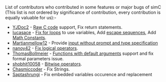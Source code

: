 List of contributors who contributed in some features or major bugs of simC (This list is not ordered by significance of contribution, every contribution is equally valuable for us):-

- [YJDoc2](https://github.com/YJDoc2) - <a href="https://cimplec.github.io/docs/doc.html#rawc">Raw C code</a> support, Fix return statements.
- [lucasace](https://github.com/lucasace) - <a href="https://cimplec.github.io/docs/doc.html#forloop">Fix for loops</a> to use variables, Add <a href="https://cimplec.github.io/docs/doc.html#escapeseq">escape sequences</a>, Add <a href="https://cimplec.github.io/docs/doc.html#mathcons">Math Constants</a>.
- [Martianmellow12](https://github.com/Martianmellow12) - Provide <a href="https://cimplec.github.io/docs/doc.html#inp">input without prompt and type specification</a>
- [nanoy42](https://github.com/nanoy42) - <a href="https://cimplec.github.io/docs/doc.html#logicalop">Fix logical operators</a>.
- [ThomasBollmeier](https://github.com/ThomasBollmeier) - <a href="https://cimplec.github.io/docs/doc.html#fndefargs">Functions with default arguments</a> support and fix formal parameters issue. 
- [shobhit10058](https://github.com/shobhit10058) - <a href="https://cimplec.github.io/docs/doc.html#bitwiseop">Bitwise operators</a>.
- [Chasmiccoder](https://github.com/Chasmiccoder) - Fix Strings.
- [Saptashrungi](https://github.com/Saptashrungi) - Fix embedded variables occurence and replacement